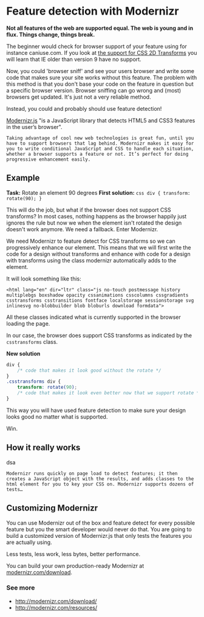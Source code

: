 # Feature detection with Modernizr

**Not all features of the web are supported equal. The web is young and in flux. Things change, things break.**

The beginner would check for browser support of your feature using for instance caniuse.com. If you look at [the support for CSS 2D Transforms](http://caniuse.com/transforms2d) you will learn that IE older than version 9 have no support.

Now, you could 'browser sniff' and see your users browser and write some code that makes sure your site works without this feature. The problem with this method is that you don't base your code on the feature in question but a specific browser version. Browser sniffing can go wrong and (most) browsers get updated. It's just not a very reliable method.

Instead, you could and probably should use feature detection!

[Modernizr.js](http://modernizr.com/) "is a JavaScript library that detects HTML5 and CSS3 features in the user’s browser".

	Taking advantage of cool new web technologies is great fun, until you have to support browsers that lag behind. Modernizr makes it easy for you to write conditional JavaScript and CSS to handle each situation, whether a browser supports a feature or not. It’s perfect for doing progressive enhancement easily.

## Example

**Task:** Rotate an element 90 degrees
**First solution:** `css div { transform: rotate(90); }`

This will do the job, but what if the browser does not support CSS transforms? In most cases, nothing happens as the browser happily just ignores the rule but now we when the element isn't rotated the design doesn't work anymore. We need a fallback. Enter Modernizr.

We need Modernizr to feature detect for CSS transforms so we can progressively enhance our element. This means that we will first write the code for a design without transforms and enhance with code for a design with transforms using the class modernizr automatically adds to the <html> element.

It will look something like this:

`<html lang="en" dir="ltr" class="js no-touch postmessage history multiplebgs boxshadow opacity cssanimations csscolumns cssgradients csstransforms csstransitions fontface localstorage sessionstorage svg inlinesvg no-blobbuilder blob bloburls download formdata">`

All these classes indicated what is currently supported in the browser loading the page.

In our case, the browser does support CSS transforms as indicated by the `csstransforms` class.

**New solution**

```css
div {
	/* code that makes it look good without the rotate */
}
.csstransforms div {
	transform: rotate(90);
	/* code that makes it look even better now that we support rotate */
}
```

This way you will have used feature detection to make sure your design looks good no matter what is supported.

Win.

## How it really works

dsa

	Modernizr runs quickly on page load to detect features; it then creates a JavaScript object with the results, and adds classes to the html element for you to key your CSS on. Modernizr supports dozens of tests…


## Customizing Modernizr

You can use Modernizr out of the box and feature detect for every possible feature but you the smart developer would never do that. You are going to build a customized version of Modernizr.js that only tests the features you are actually using.

Less tests, less work, less bytes, better performance.

You can build your own production-ready Modernizr at [modernizr.com/download](http://modernizr.com/download/).

### See more

- http://modernizr.com/download/
- http://modernizr.com/resources/
